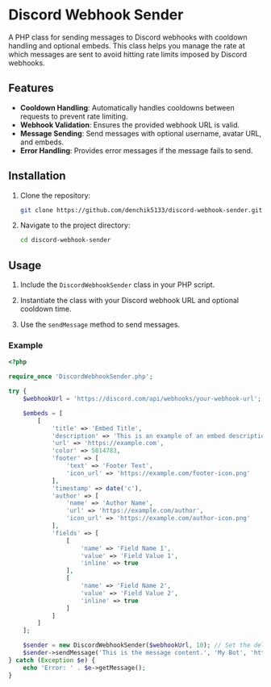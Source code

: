 # Discord Webhook Sender

A PHP class for sending messages to Discord webhooks with cooldown handling and optional embeds. This class helps you manage the rate at which messages are sent to avoid hitting rate limits imposed by Discord webhooks.

## Features

- **Cooldown Handling**: Automatically handles cooldowns between requests to prevent rate limiting.
- **Webhook Validation**: Ensures the provided webhook URL is valid.
- **Message Sending**: Send messages with optional username, avatar URL, and embeds.
- **Error Handling**: Provides error messages if the message fails to send.

## Installation

1. Clone the repository:
    ```bash
    git clone https://github.com/denchik5133/discord-webhook-sender.git
    ```

2. Navigate to the project directory:
    ```bash
    cd discord-webhook-sender
    ```

## Usage

1. Include the `DiscordWebhookSender` class in your PHP script.

2. Instantiate the class with your Discord webhook URL and optional cooldown time.

3. Use the `sendMessage` method to send messages.

### Example

```php
<?php

require_once 'DiscordWebhookSender.php';

try {
    $webhookUrl = 'https://discord.com/api/webhooks/your-webhook-url';

    $embeds = [
        [
            'title' => 'Embed Title',
            'description' => 'This is an example of an embed description.',
            'url' => 'https://example.com',
            'color' => 5814783,
            'footer' => [
                'text' => 'Footer Text',
                'icon_url' => 'https://example.com/footer-icon.png'
            ],
            'timestamp' => date('c'),
            'author' => [
                'name' => 'Author Name',
                'url' => 'https://example.com/author',
                'icon_url' => 'https://example.com/author-icon.png'
            ],
            'fields' => [
                [
                    'name' => 'Field Name 1',
                    'value' => 'Field Value 1',
                    'inline' => true
                ],
                [
                    'name' => 'Field Name 2',
                    'value' => 'Field Value 2',
                    'inline' => true
                ]
            ]
        ]
    ];

    $sender = new DiscordWebhookSender($webhookUrl, 10); // Set the delay time to 10 seconds
    $sender->sendMessage('This is the message content.', 'My Bot', 'https://example.com/avatar.png', $embeds);
} catch (Exception $e) {
    echo 'Error: ' . $e->getMessage();
}
